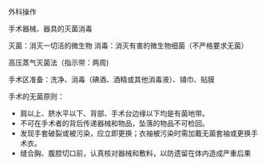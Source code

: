 外科操作

手术器械、器具的灭菌消毒

灭菌：消灭一切活的微生物
消毒：消灭有害的微生物细菌（不严格要求无菌）

高压蒸气灭菌法（指示带：两周)

手术区准备：洗净、消毒（碘酒、酒精或其他消毒液）、铺巾、贴膜

手术的无菌原则：
- 肩以上、脐水平以下、背部、手术台边缘以下均是有菌地带。 
- 不可在手术者的背后传递器械和物品，坠落的物品不可检回。 
- 发现手套破裂或被污染，应立即更换；衣袖被污染时需加戴无菌套袖或更换手术衣。 
- 缝合胸、腹腔切口前，认真核对器械和敷料，以防遗留在体内造成严重后果
